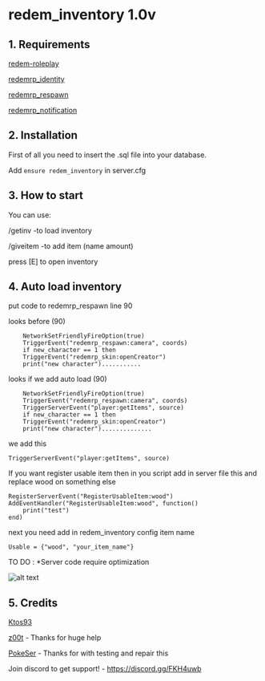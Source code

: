# redem_inventory 1.0v

## 1. Requirements

[redem-roleplay](https://github.com/RedEM-RP/redem_roleplay/)

[redemrp_identity](https://github.com/RedEM-RP/redemrp_identity/)

[redemrp_respawn](https://github.com/RedEM-RP/redemrp_respawn/)

[redemrp_notification](https://github.com/Ktos93/redemrp_notification/)

## 2. Installation
First of all you need to insert the .sql file into your database.

Add ```ensure redem_inventory``` in server.cfg

## 3. How to start
You can use:

/getinv -to load inventory

/giveitem -to add item (name amount)

press [E] to open inventory
## 4. Auto load inventory
put code to redemrp_respawn line 90

looks before (90)

```
	NetworkSetFriendlyFireOption(true)
	TriggerEvent("redemrp_respawn:camera", coords)
	if new_character == 1 then
	TriggerEvent("redemrp_skin:openCreator")
	print("new character")...........
```
 looks if we add auto load  (90)
```
	NetworkSetFriendlyFireOption(true)
	TriggerEvent("redemrp_respawn:camera", coords)
	TriggerServerEvent("player:getItems", source)
	if new_character == 1 then
	TriggerEvent("redemrp_skin:openCreator")
	print("new character")..............
```
we add this

```TriggerServerEvent("player:getItems", source)```

If you want register usable item then in you script add in server file this and replace wood on something else
```
RegisterServerEvent("RegisterUsableItem:wood")
AddEventHandler("RegisterUsableItem:wood", function()
    print("test")
end)
```
next you need add in redem_inventory config item name 

```Usable = {"wood", "your_item_name"}```

TO DO :
*Server code require optimization

![alt text](https://i.imgur.com/PxCRpBv.png)

## 5. Credits
[Ktos93](http://github.com/Ktos93)

[z00t](https://github.com/z00t) - Thanks for huge help

[PokeSer](https://github.com/PokeSer) - Thanks for with testing and repair this

Join discord to get support! - https://discord.gg/FKH4uwb
